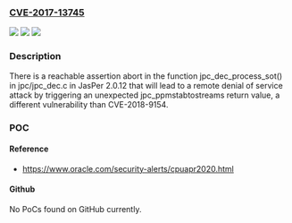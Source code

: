 ### [CVE-2017-13745](https://cve.mitre.org/cgi-bin/cvename.cgi?name=CVE-2017-13745)
![](https://img.shields.io/static/v1?label=Product&message=n%2Fa&color=blue)
![](https://img.shields.io/static/v1?label=Version&message=n%2Fa&color=blue)
![](https://img.shields.io/static/v1?label=Vulnerability&message=n%2Fa&color=brighgreen)

### Description

There is a reachable assertion abort in the function jpc_dec_process_sot() in jpc/jpc_dec.c in JasPer 2.0.12 that will lead to a remote denial of service attack by triggering an unexpected jpc_ppmstabtostreams return value, a different vulnerability than CVE-2018-9154.

### POC

#### Reference
- https://www.oracle.com/security-alerts/cpuapr2020.html

#### Github
No PoCs found on GitHub currently.

